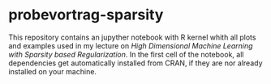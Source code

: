 # probevortrag-sparsity

This repository contains an jupyther notebook with R kernel whith all plots and examples used in my lecture on
*High Dimensional Machine Learning with Sparsity based Regularization*. In the first cell of the notebook, all dependencies get automatically installed from
CRAN, if they are nor already installed on your machine.